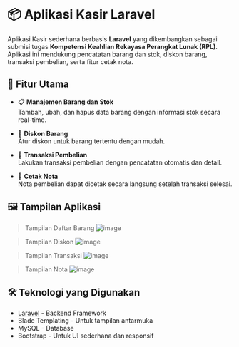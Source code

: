# 📦 Aplikasi Kasir Laravel

Aplikasi Kasir sederhana berbasis **Laravel** yang dikembangkan sebagai submisi tugas **Kompetensi Keahlian Rekayasa Perangkat Lunak (RPL)**. Aplikasi ini mendukung pencatatan barang dan stok, diskon barang, transaksi pembelian, serta fitur cetak nota.

## 🚀 Fitur Utama

-   📋 **Manajemen Barang dan Stok**  
    Tambah, ubah, dan hapus data barang dengan informasi stok secara real-time.

-   💸 **Diskon Barang**  
    Atur diskon untuk barang tertentu dengan mudah.

-   🛒 **Transaksi Pembelian**  
    Lakukan transaksi pembelian dengan pencatatan otomatis dan detail.

-   🧾 **Cetak Nota**  
    Nota pembelian dapat dicetak secara langsung setelah transaksi selesai.

## 🖼️ Tampilan Aplikasi

> Tampilan Daftar Barang
> ![image](https://github.com/user-attachments/assets/e5fd147e-40e7-42f0-ba4f-9711dc6c4f5e)

> Tampilan Diskon
> ![image](https://github.com/user-attachments/assets/1f016267-2b0f-4977-955c-eb4bfa09df76)

> Tampilan Transaksi
> ![image](https://github.com/user-attachments/assets/ff764b0c-fd24-438c-af16-5fe3c23e554c)

> Tampilan Nota
> ![image](https://github.com/user-attachments/assets/ff764b0c-fd24-438c-af16-5fe3c23e554c)

## 🛠️ Teknologi yang Digunakan

-   [Laravel](https://laravel.com/) - Backend Framework
-   Blade Templating - Untuk tampilan antarmuka
-   MySQL - Database
-   Bootstrap - Untuk UI sederhana dan responsif
